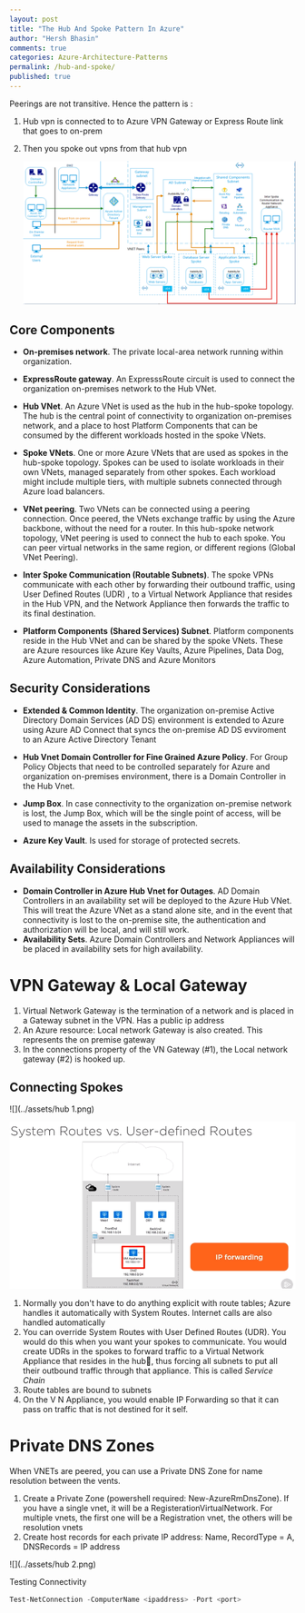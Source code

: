 ```yaml
---
layout: post
title: "The Hub And Spoke Pattern In Azure"
author: "Hersh Bhasin"
comments: true
categories: Azure-Architecture-Patterns
permalink: /hub-and-spoke/
published: true
---
```




Peerings are not transitive. Hence the pattern is :

1. Hub vpn is connected to to Azure VPN Gateway or Express Route link that goes to  on-prem
2. Then you spoke out vpns from that hub vpn

   ![hub-spoke](../assets/hub-spoke.png)



## Core Components

* **On-premises network**. The  private local-area network running within organization.

* **ExpressRoute gateway**. An  ExpresssRoute circuit is used to connect the organization on-premises network to the Hub VNet.

* **Hub VNet**.  An Azure VNet is used as the hub in the hub-spoke topology. The hub is the central point of connectivity to organization on-premises network, and a place to host Platform Components that can be consumed by the different workloads hosted in the spoke VNets. 

* **Spoke VNets**. One or more Azure VNets that are used as spokes in the hub-spoke topology. Spokes can be used to isolate workloads in their own VNets, managed separately from other spokes. Each workload might include multiple tiers, with multiple subnets connected through Azure load balancers. 

* **VNet peering**. Two VNets can be connected using a peering connection. Once peered, the VNets exchange traffic by using the Azure backbone, without the need for a router. In this hub-spoke network topology,  VNet peering is used to connect the hub to each spoke. You can peer virtual networks in the same region, or different regions (Global VNet Peering).

* **Inter Spoke Communication (Routable Subnets)**. The spoke VPNs communicate with each other by forwarding their outbound traffic, using User Defined Routes (UDR) , to a Virtual Network Appliance that resides in the Hub VPN, and the Network Appliance then forwards the traffic to its final destination.

* **Platform Components** **(Shared Services) Subnet**. Platform components reside in the Hub VNet and can be  shared by the spoke VNets. These are  Azure resources like Azure Key Vaults, Azure Pipelines, Data Dog, Azure Automation, Private DNS and Azure Monitors

  

## Security Considerations

* **Extended & Common Identity**. The organization on-premise Active Directory Domain Services (AD DS) environment is extended to Azure using  Azure AD Connect that syncs the on-premise AD DS evviroment to an Azure Active Directory Tenant

* **Hub Vnet Domain Controller for Fine Grained Azure Policy**. For Group Policy Objects that need to be  controlled separately for Azure and organization on-premises environment, there is a Domain Controller in the Hub Vnet.

* **Jump Box**. In case connectivity to the organization on-premise network is lost, the Jump Box, which will be the single point of access, will be used to manage the assets in the subscription.

* **Azure Key Vault**. Is used for storage of protected secrets.

  

## Availability Considerations

* **Domain Controller in Azure Hub Vnet for Outages**. AD Domain Controllers in an  availability set will be deployed to the Azure Hub VNet. This  will treat the Azure VNet as a stand alone site, and in the event that connectivity is lost to the on-premise site, the authentication and authorization will be  local, and will still work.
* **Availability Sets**. Azure Domain Controllers and Network Appliances will be placed in availability sets for high availability.

# VPN Gateway & Local Gateway

1. Virtual Network Gateway is the termination of a network and is placed in a Gateway subnet in the VPN. Has a public ip address
2. An Azure resource: Local network Gateway is also created. This represents the  on premise gateway 
3. In the connections property of the VN Gateway (#1), the Local network gateway (#2) is hooked up.



## Connecting Spokes

![](../assets/hub 1.png)

![](../assets/hub.png)



1. Normally you don't have to do anything explicit with route tables; Azure handles it automatically with System Routes. Internet calls are also handled automatically
2. You can override System Routes with User Defined Routes (UDR). You would do this when you want your spokes to communicate. You would create UDRs in the spokes to forward traffic to a Virtual Network Appliance that resides in the hub, thus forcing all subnets to put all their outbound traffic through that appliance. This is called *Service Chain*
3. Route tables are bound to subnets
4. On the V N Appliance, you would enable IP Forwarding so that it can pass on traffic that is not destined for it self.

# Private DNS Zones

When VNETs are peered, you can use a Private DNS Zone for name resolution between the vents.

1. Create a Private Zone (powershell required: New-AzureRmDnsZone). If you have a single vnet, it will be a RegisterationVirtualNetwork. For multiple vnets, the first one will be a Registration vnet, the others will be resolution vnets
2. Create host records for each private IP address: Name, RecordType = A, DNSRecords = IP address

![](../assets/hub 2.png)

Testing Connectivity

```powershell
Test-NetConnection -ComputerName <ipaddress> -Port <port>
```

